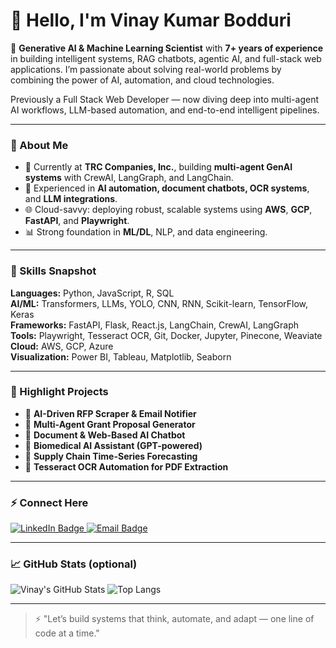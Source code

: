 <img src="https://komarev.com/ghpvc/?username=VinayKumarBodduri&style=flat-square&color=blue" alt=""/>

# 👋 Hello, I'm Vinay Kumar Bodduri

🚀 **Generative AI & Machine Learning Scientist** with **7+ years of experience** in building intelligent systems, RAG chatbots, agentic AI, and full-stack web applications. I’m passionate about solving real-world problems by combining the power of AI, automation, and cloud technologies.

Previously a Full Stack Web Developer — now diving deep into multi-agent AI workflows, LLM-based automation, and end-to-end intelligent pipelines.

---

### 💼 About Me

- 🧠 Currently at **TRC Companies, Inc.**, building **multi-agent GenAI systems** with CrewAI, LangGraph, and LangChain.
- 🤖 Experienced in **AI automation, document chatbots, OCR systems**, and **LLM integrations**.
- 🌐 Cloud-savvy: deploying robust, scalable systems using **AWS**, **GCP**, **FastAPI**, and **Playwright**.
- 📊 Strong foundation in **ML/DL**, NLP, and data engineering.

---

### 🔧 Skills Snapshot

**Languages:** Python, JavaScript, R, SQL  
**AI/ML:** Transformers, LLMs, YOLO, CNN, RNN, Scikit-learn, TensorFlow, Keras  
**Frameworks:** FastAPI, Flask, React.js, LangChain, CrewAI, LangGraph  
**Tools:** Playwright, Tesseract OCR, Git, Docker, Jupyter, Pinecone, Weaviate  
**Cloud:** AWS, GCP, Azure  
**Visualization:** Power BI, Tableau, Matplotlib, Seaborn  

---

### 🌟 Highlight Projects

- 🔹 **AI-Driven RFP Scraper & Email Notifier**  
- 🔹 **Multi-Agent Grant Proposal Generator**  
- 🔹 **Document & Web-Based AI Chatbot**  
- 🔹 **Biomedical AI Assistant (GPT-powered)**  
- 🔹 **Supply Chain Time-Series Forecasting**  
- 🔹 **Tesseract OCR Automation for PDF Extraction**

---

### :zap: Connect Here

<div id="badges">
  <a href="https://www.linkedin.com/in/vinaykumarbodduri/">
    <img src="https://img.shields.io/badge/LinkedIn-blue?style=for-the-badge&logo=linkedin&logoColor=white" alt="LinkedIn Badge"/>
  </a>
  <a href="mailto:vinaykumar.b2906@gmail.com">
    <img src="https://img.shields.io/badge/Email-red?style=for-the-badge&logo=gmail&logoColor=white" alt="Email Badge"/>
  </a>
</div>

---

### 📈 GitHub Stats (optional)

![Vinay's GitHub Stats](https://github-readme-stats.vercel.app/api?username=VinayKumarBodduri&show_icons=true&theme=radical)
![Top Langs](https://github-readme-stats.vercel.app/api/top-langs/?username=VinayKumarBodduri&layout=compact&theme=radical)

---

> ⚡ "Let’s build systems that think, automate, and adapt — one line of code at a time."

